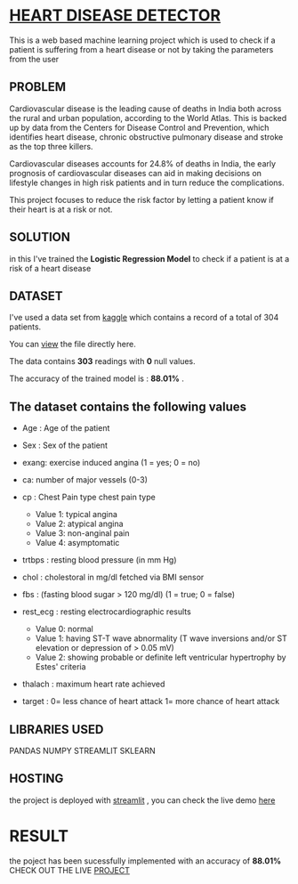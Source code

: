 # [HEART DISEASE DETECTOR](https://heart-disease-detector.streamlitapp.com/)

This is a web based machine learning project which is used to check if a patient is suffering from a heart disease or not by taking the parameters from the user

## PROBLEM
Cardiovascular disease is the leading cause of deaths in India both across the rural and urban population, according to the World Atlas. This is backed up by data from the Centers for Disease Control and Prevention, which identifies heart disease, chronic obstructive pulmonary disease and stroke as the top three killers.

Cardiovascular diseases accounts for 24.8% of deaths in India, the early prognosis of cardiovascular diseases can aid in making decisions on lifestyle changes in high risk patients and in turn reduce the complications.

This project focuses to reduce the risk factor by letting a patient know if their heart is at a risk or not.

## SOLUTION

in this I've trained the **Logistic Regression Model** to check if a patient is at a risk of a heart disease


## DATASET
I've used a data set from [kaggle](https://www.kaggle.com/datasets/rashikrahmanpritom/heart-attack-analysis-prediction-dataset) which contains a record of a total of 304 patients.

You can [view](https://www.kaggle.com/datasets/rashikrahmanpritom/heart-attack-analysis-prediction-dataset) the file directly here.
 
 The data contains **303** readings with **0** null values.
 
 The accuracy of the trained model is : **88.01%** .
 
## The dataset contains the following values
-   Age : Age of the patient
    
-   Sex : Sex of the patient
    
-   exang: exercise induced angina (1 = yes; 0 = no)
    
-   ca: number of major vessels (0-3)
    
-   cp : Chest Pain type chest pain type
    
    -   Value 1: typical angina
    -   Value 2: atypical angina
    -   Value 3: non-anginal pain
    -   Value 4: asymptomatic
-   trtbps : resting blood pressure (in mm Hg)
    
-   chol : cholestoral in mg/dl fetched via BMI sensor
    
-   fbs : (fasting blood sugar > 120 mg/dl) (1 = true; 0 = false)
    
-   rest_ecg : resting electrocardiographic results
    
    -   Value 0: normal
    -   Value 1: having ST-T wave abnormality (T wave inversions and/or ST elevation or depression of > 0.05 mV)
    -   Value 2: showing probable or definite left ventricular hypertrophy by Estes' criteria
-   thalach : maximum heart rate achieved
    
-   target : 0= less chance of heart attack 1= more chance of heart attack


##  LIBRARIES USED
PANDAS
NUMPY
STREAMLIT
SKLEARN

## HOSTING
the project is deployed with [streamlit](https://streamlit.io/) , you can check the live demo [here](https://heart-disease-detector.streamlitapp.com/)

# RESULT
the poject has been sucessfully implemented with an accuracy of  **88.01%**
CHECK OUT THE LIVE [PROJECT](https://heart-disease-detector.streamlitapp.com/)
